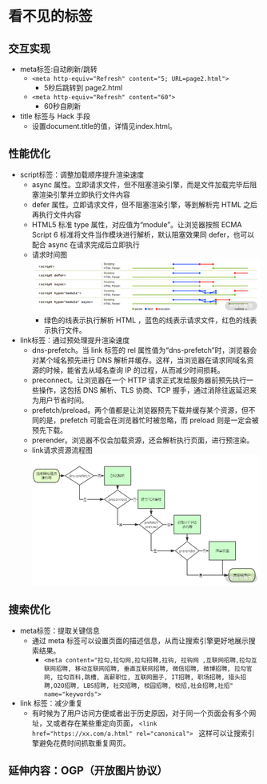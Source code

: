 # 看不见的标签

## 交互实现

- meta标签:自动刷新/跳转
  + `<meta http-equiv="Refresh" content="5; URL=page2.html">`
    - 5秒后跳转到 page2.html
  + `<meta http-equiv="Refresh" content="60">`
    - 60秒自刷新  
- title 标签与 Hack 手段
  + 设置document.title的值，详情见index.html。
	
## 性能优化

- script标签：调整加载顺序提升渲染速度
  + async 属性。立即请求文件，但不阻塞渲染引擎，而是文件加载完毕后阻塞渲染引擎并立即执行文件内容
  + defer 属性。立即请求文件，但不阻塞渲染引擎，等到解析完 HTML 之后再执行文件内容
  + HTML5 标准 type 属性，对应值为“module”。让浏览器按照 ECMA Script 6 标准将文件当作模块进行解析，默认阻塞效果同 defer，也可以配合 async 在请求完成后立即执行
  + 请求时间图![](./loadscript.jpg)
    - 绿色的线表示执行解析 HTML ，蓝色的线表示请求文件，红色的线表示执行文件。
- link标签：通过预处理提升渲染速度
	+ dns-prefetch。当 link 标签的 rel 属性值为“dns-prefetch”时，浏览器会对某个域名预先进行 DNS 解析并缓存。这样，当浏览器在请求同域名资源的时候，能省去从域名查询 IP 的过程，从而减少时间损耗。
	+ preconnect。让浏览器在一个 HTTP 请求正式发给服务器前预先执行一些操作，这包括 DNS 解析、TLS 协商、TCP 握手，通过消除往返延迟来为用户节省时间。
	+ prefetch/preload。两个值都是让浏览器预先下载并缓存某个资源，但不同的是，prefetch 可能会在浏览器忙时被忽略，而 preload 则是一定会被预先下载。
	+ prerender。浏览器不仅会加载资源，还会解析执行页面，进行预渲染。
  + link请求资源流程图![](./source.png)  

## 搜索优化

- meta标签：提取关键信息
	+ 通过 meta 标签可以设置页面的描述信息，从而让搜索引擎更好地展示搜索结果。
		- ```<meta content="拉勾,拉勾网,拉勾招聘,拉钩, 拉钩网 ,互联网招聘,拉勾互联网招聘, 移动互联网招聘, 垂直互联网招聘, 微信招聘, 微博招聘, 拉勾官网, 拉勾百科,跳槽, 高薪职位, 互联网圈子, IT招聘, 职场招聘, 猎头招聘,O2O招聘, LBS招聘, 社交招聘, 校园招聘, 校招,社会招聘,社招" name="keywords"> ```
- link 标签：减少重复
  + 有时候为了用户访问方便或者出于历史原因，对于同一个页面会有多个网址，又或者存在某些重定向页面，
	`<link href="https://xx.com/a.html" rel="canonical"> `
	这样可以让搜索引擎避免花费时间抓取重复网页。

## 延伸内容：OGP（开放图片协议）